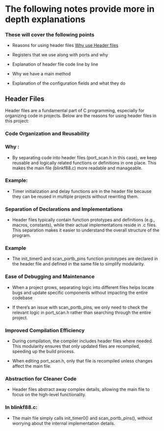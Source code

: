 # The following notes provide more in depth explanations 

### These will cover the following points

- Reasons for using header files [Why use Header files](#header-files)
  
- Registers that we use along with ports and why 

- Explanation of header file code  line by line 

- Why we have a main method 

- Explanation of the  configuration fields and what they do 


## Header Files   

Header files are a fundamental part of C programming, especially for organizing code in projects. Below are the reasons for using header files in this  project:

### Code Organization and Reusability

### Why : 

- By separating code into header files (port_scan.h in this case), we keep reusable and logically related functions or definitions in one place. This makes the main file (blinkf88.c) more readable and manageable.

### Example:

-   Timer initialization and delay functions are in the header file because they can be reused in multiple projects without rewriting them.


### Separation of Declarations and Implementations

-   Header files typically contain function prototypes and definitions (e.g., macros, constants), while their actual implementations reside in .c files. This separation makes it easier to understand the overall structure of the program.

### Example 

- The init_timer0 and scan_portb_pins function prototypes are declared in the header file and defined in the same file to simplify modularity.


### Ease of Debugging and Maintenance

-   When a project grows, separating logic into different files helps locate bugs and update specific components without impacting the entire codebase

-  If there’s an issue with scan_portb_pins, we only need to check the relevant logic in port_scan.h rather than searching through the entire project.


### Improved Compilation Efficiency 

-    During compilation, the compiler includes header files where needed. This modularity ensures that only updated files are recompiled, speeding up the build process.

-   When editing port_scan.h, only that file is recompiled unless changes affect the main file.

### Abstraction for Cleaner Code  

-   Header files abstract away complex details, allowing the main file to focus on the high-level functionality.


### In blinkf88.c:
-   
    The main file simply calls init_timer0() and scan_portb_pins(), without worrying about the internal implementation details. 